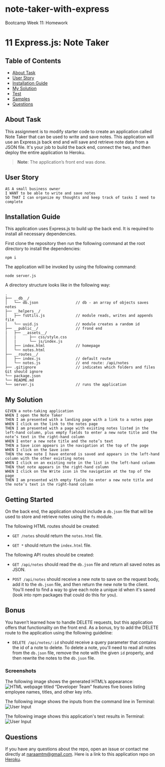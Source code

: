 # note-taker-with-express
Bootcamp Week 11: Homework
# 11 Express.js: Note Taker

## Table of Contents 

- [About Task](#about-task)
- [User Story](#user-story)
- [Installation Guide](#installation-guide)
- [My Solution](#my-solution)
- [Test](#test)
- [Samples](#samples)
- [Questions](#questions)

## About Task

This assignment is to modify starter code to create an application called Note Taker that can be used to write and save notes. This application will use an Express.js back end and will save and retrieve note data from a JSON file. It's your job to build the back end, connect the two, and then deploy the entire application to Heroku.

> **Note**: The application’s front end was done. 

## User Story

```
AS A small business owner
I WANT to be able to write and save notes
SO THAT I can organize my thoughts and keep track of tasks I need to complete
```

## Installation Guide

This application uses Express.js to build up the back end. It is required to install all necessary dependencies.

First clone the repository then run the following command at the root directory to install the dependencies:

```
npm i
```
    
The application will be invoked by using the following command:
    
```
node server.js
```

A directory structure looks like in the following way:

```
.
├── __db__/                
│   └── db.json                 // db - an array of objects saves notes
├── __helpers__/            
│   ├── fsUtils.js              // module reads, writes and appends file
│   └── uuid.js                 // module creates a random id 
├── __public__/                 // frond end
|   ├── __assets__/            
│   |      ├── css/style.css    
│   |      └── js/index.js       
│   ├── index.html              // homepage
│   └── notes.html              
├── __routes__/            
│   ├── index.js                // default route
│   └── notes.js                // end route: /api/notes 
├── .gitignore                  // indicates which folders and files Git should ignore
└── package.json   
└── README.md           
└── server.js                   // runs the application
```

## My Solution

```
GIVEN a note-taking application
WHEN I open the Note Taker
THEN I am presented with a landing page with a link to a notes page
WHEN I click on the link to the notes page
THEN I am presented with a page with existing notes listed in the left-hand column, plus empty fields to enter a new note title and the note’s text in the right-hand column
WHEN I enter a new note title and the note’s text
THEN a Save icon appears in the navigation at the top of the page
WHEN I click on the Save icon
THEN the new note I have entered is saved and appears in the left-hand column with the other existing notes
WHEN I click on an existing note in the list in the left-hand column
THEN that note appears in the right-hand column
WHEN I click on the Write icon in the navigation at the top of the page
THEN I am presented with empty fields to enter a new note title and the note’s text in the right-hand column
```

## Getting Started

On the back end, the application should include a `db.json` file that will be used to store and retrieve notes using the `fs` module.

The following HTML routes should be created:

* `GET /notes` should return the `notes.html` file.

* `GET *` should return the `index.html` file.

The following API routes should be created:

* `GET /api/notes` should read the `db.json` file and return all saved notes as JSON.

* `POST /api/notes` should receive a new note to save on the request body, add it to the `db.json` file, and then return the new note to the client. You'll need to find a way to give each note a unique id when it's saved (look into npm packages that could do this for you).


## Bonus

You haven’t learned how to handle DELETE requests, but this application offers that functionality on the front end. As a bonus, try to add the DELETE route to the application using the following guideline:

* `DELETE /api/notes/:id` should receive a query parameter that contains the id of a note to delete. To delete a note, you'll need to read all notes from the `db.json` file, remove the note with the given `id` property, and then rewrite the notes to the `db.json` file.

### Screenshots 

The following image shows the generated HTML’s appearance: ![HTML webpage titled “Developer Team” features five boxes listing employee names, titles, and other key info.](./images/team-profile-generator.png)

The following image shows the inputs from the command line in Terminal: ![User Input](./images/command-line-input.png)

The following image shows this application's test results in Terminal: ![User Input](./images/team-profile-test.png)

## Questions

If you have any questions about the repo, open an issue or contact me directly at naraamtm@gmail.com. Here is a link to this application repo on [Heroku](https://github.com/Nara1469/command-line-team-profile).
